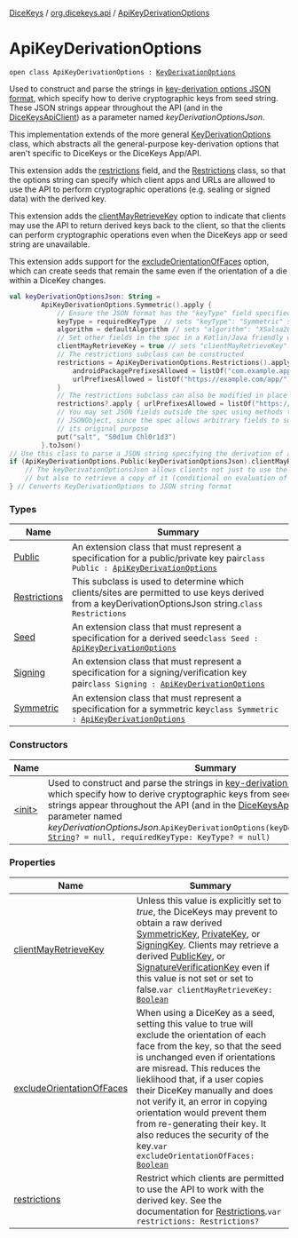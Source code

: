 [DiceKeys](../../index.md) / [org.dicekeys.api](../index.md) / [ApiKeyDerivationOptions](./index.md)

# ApiKeyDerivationOptions

`open class ApiKeyDerivationOptions : `[`KeyDerivationOptions`](../../org.dicekeys.crypto.seeded/-key-derivation-options/index.md)

Used to construct and parse the strings in
[key-derivation options JSON format](https://dicekeys.github.io/seeded-crypto/key_derivation_options_format.html),
which specify how to derive cryptographic keys from seed string.
These JSON strings appear throughout the API (and in the [DiceKeysApiClient](../-dice-keys-api-client/index.md)) as a
parameter named *keyDerivationOptionsJson*.

This implementation extends of the more general [KeyDerivationOptions](../../org.dicekeys.crypto.seeded/-key-derivation-options/index.md) class, which
abstracts all the general-purpose key-derivation options that aren't specific
to DiceKeys or the DiceKeys App/API.

This extension adds the [restrictions](restrictions.md) field, and the [Restrictions](-restrictions/index.md) class, so that the
options string can specify which client apps and URLs are allowed to use the API to
perform cryptographic operations (e.g. sealing or signed  data) with the derived key.

This extension adds the [clientMayRetrieveKey](client-may-retrieve-key.md) option to indicate that clients may
use the API to return derived keys back to the client, so that the clients can
perform cryptographic operations even when the DiceKeys app or seed string are unavailable.

This extension adds support for the [excludeOrientationOfFaces](exclude-orientation-of-faces.md) option, which can create
seeds that remain the same even if the orientation of a die within a DiceKey changes.

``` kotlin
val keyDerivationOptionsJson: String =
        ApiKeyDerivationOptions.Symmetric().apply {
            // Ensure the JSON format has the "keyType" field specified
            keyType = requiredKeyType  // sets "keyType": "Symmetric" since this class type is Symmetric
            algorithm = defaultAlgorithm // sets "algorithm": "XSalsa20Poly1305"
            // Set other fields in the spec in a Kotlin/Java friendly way
            clientMayRetrieveKey = true // sets "clientMayRetrieveKey": true
            // The restrictions subclass can be constructed
            restrictions = ApiKeyDerivationOptions.Restrictions().apply {
                androidPackagePrefixesAllowed = listOf("com.example.app")
                urlPrefixesAllowed = listOf("https://example.com/app/")
            }
            // The restrictions subclass can also be modified in place
            restrictions?.apply { urlPrefixesAllowed = listOf("https://example.com/app/", "https://example.com/anotherapp") }
            // You may set JSON fields outside the spec using methods this class inherits from
            // JSONObject, since the spec allows arbitrary fields to support use cases outside
            // its original purpose
            put("salt", "S0d1um Chl0r1d3")
        }.toJson()
// Use this class to parse a JSON string specifying the derivation of a public/private key
if (ApiKeyDerivationOptions.Public(keyDerivationOptionsJson).clientMayRetrieveKey) {
    // The keyDerivationOptionsJson allows clients not just to use the derived key,
    // but also to retrieve a copy of it (conditional on evaluation of 'requirements')
} // Converts KeyDerivationOptions to JSON string format
```

### Types

| Name | Summary |
|---|---|
| [Public](-public/index.md) | An extension class that must represent a specification for a public/private key pair`class Public : `[`ApiKeyDerivationOptions`](./index.md) |
| [Restrictions](-restrictions/index.md) | This subclass is used to determine which clients/sites are permitted to use keys derived from a keyDerivationOptionsJson string.`class Restrictions` |
| [Seed](-seed/index.md) | An extension class that must represent a specification for a derived seed`class Seed : `[`ApiKeyDerivationOptions`](./index.md) |
| [Signing](-signing/index.md) | An extension class that must represent a specification for a signing/verification key pair`class Signing : `[`ApiKeyDerivationOptions`](./index.md) |
| [Symmetric](-symmetric/index.md) | An extension class that must represent a specification for a symmetric key`class Symmetric : `[`ApiKeyDerivationOptions`](./index.md) |

### Constructors

| Name | Summary |
|---|---|
| [&lt;init&gt;](-init-.md) | Used to construct and parse the strings in [key-derivation options JSON format](https://dicekeys.github.io/seeded-crypto/key_derivation_options_format.html), which specify how to derive cryptographic keys from seed string. These JSON strings appear throughout the API (and in the [DiceKeysApiClient](../-dice-keys-api-client/index.md)) as a parameter named *keyDerivationOptionsJson*.`ApiKeyDerivationOptions(keyDerivationOptionsJson: `[`String`](https://kotlinlang.org/api/latest/jvm/stdlib/kotlin/-string/index.html)`? = null, requiredKeyType: KeyType? = null)` |

### Properties

| Name | Summary |
|---|---|
| [clientMayRetrieveKey](client-may-retrieve-key.md) | Unless this value is explicitly set to *true*, the DiceKeys may prevent to obtain a raw derived [SymmetricKey](../../org.dicekeys.crypto.seeded/-symmetric-key/index.md), [PrivateKey](../../org.dicekeys.crypto.seeded/-private-key/index.md), or [SigningKey](../../org.dicekeys.crypto.seeded/-signing-key/index.md). Clients may retrieve a derived [PublicKey](../../org.dicekeys.crypto.seeded/-public-key/index.md), or [SignatureVerificationKey](../../org.dicekeys.crypto.seeded/-signature-verification-key/index.md) even if this value is not set or set to false.`var clientMayRetrieveKey: `[`Boolean`](https://kotlinlang.org/api/latest/jvm/stdlib/kotlin/-boolean/index.html) |
| [excludeOrientationOfFaces](exclude-orientation-of-faces.md) | When using a DiceKey as a seed, setting this value to true will exclude the orientation of each face from the key, so that the seed is unchanged even if orientations are misread. This reduces the lieklihood that, if a user copies their DiceKey manually and does not verify it, an error in copying orientation would prevent them from re-generating their key. It also reduces the security of the key.`var excludeOrientationOfFaces: `[`Boolean`](https://kotlinlang.org/api/latest/jvm/stdlib/kotlin/-boolean/index.html) |
| [restrictions](restrictions.md) | Restrict which clients are permitted to use the API to work with the derived key. See the documentation for [Restrictions](-restrictions/index.md).`var restrictions: Restrictions?` |
